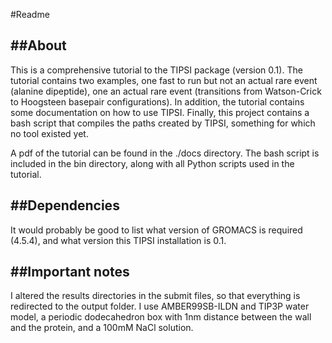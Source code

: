 #Readme

##About
-----
This is a comprehensive tutorial to the TIPSI package (version 0.1). The tutorial contains two examples, one fast to run but not an actual rare event (alanine dipeptide), one an actual rare event (transitions from Watson-Crick to Hoogsteen basepair configurations). In addition, the tutorial contains some documentation on how to use TIPSI. Finally, this project contains a bash script that compiles the paths created by TIPSI, something for which no tool existed yet.

A pdf of the tutorial can be found in the ./docs directory. The bash script is included in the bin directory, along with all Python scripts used in the tutorial.

##Dependencies
------------
It would probably be good to list what version of GROMACS is required (4.5.4), and what version this TIPSI installation is 0.1.

##Important notes
---------
I altered the results directories in the submit files, so that everything is redirected to the output folder. I use AMBER99SB-ILDN and TIP3P water model, a periodic dodecahedron box with 1nm distance between the wall and the protein, and a 100mM NaCl solution.
